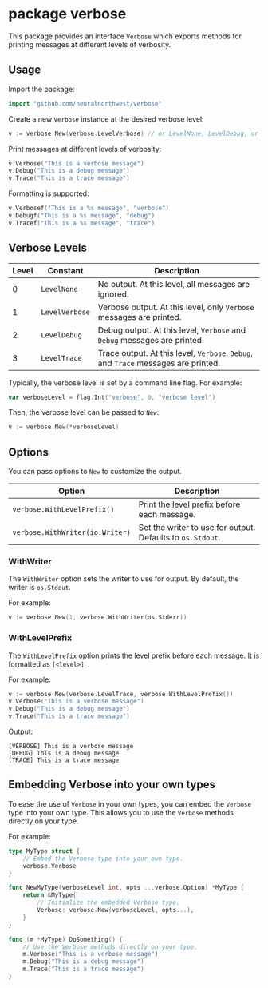 # package verbose

This package provides an interface `Verbose` which exports methods for printing
messages at different levels of verbosity.

## Usage

Import the package:

```go
import "github.com/neuralnorthwest/verbose"
```

Create a new `Verbose` instance at the desired verbose level:

```go
v := verbose.New(verbose.LevelVerbose) // or LevelNone, LevelDebug, or LevelTrace
```

Print messages at different levels of verbosity:

```go
v.Verbose("This is a verbose message")
v.Debug("This is a debug message")
v.Trace("This is a trace message")
```

Formatting is supported:

```go
v.Verbosef("This is a %s message", "verbose")
v.Debugf("This is a %s message", "debug")
v.Tracef("This is a %s message", "trace")
```

## Verbose Levels

| Level | Constant       | Description                                                                        |
|-------|----------------|------------------------------------------------------------------------------------|
| 0     | `LevelNone`    | No output. At this level, all messages are ignored.                                |
| 1     | `LevelVerbose` | Verbose output. At this level, only `Verbose` messages are printed.                |
| 2     | `LevelDebug`   | Debug output. At this level, `Verbose` and `Debug` messages are printed.           |
| 3     | `LevelTrace`   | Trace output. At this level, `Verbose`, `Debug`, and `Trace` messages are printed. |

Typically, the verbose level is set by a command line flag. For example:

```go
var verboseLevel = flag.Int("verbose", 0, "verbose level")
```

Then, the verbose level can be passed to `New`:

```go
v := verbose.New(*verboseLevel)
```

## Options

You can pass options to `New` to customize the output.

| Option                          | Description                                                |
|---------------------------------|------------------------------------------------------------|
| `verbose.WithLevelPrefix()`     | Print the level prefix before each message.                |
| `verbose.WithWriter(io.Writer)` | Set the writer to use for output. Defaults to `os.Stdout`. |

### WithWriter

The `WithWriter` option sets the writer to use for output. By default, the
writer is `os.Stdout`.

For example:

```go
v := verbose.New(1, verbose.WithWriter(os.Stderr))
```

### WithLevelPrefix

The `WithLevelPrefix` option prints the level prefix before each message. It
is formatted as `[<level>] `.

For example:

```go
v := verbose.New(verbose.LevelTrace, verbose.WithLevelPrefix())
v.Verbose("This is a verbose message")
v.Debug("This is a debug message")
v.Trace("This is a trace message")
```

Output:

```
[VERBOSE] This is a verbose message
[DEBUG] This is a debug message
[TRACE] This is a trace message
```

## Embedding Verbose into your own types

To ease the use of `Verbose` in your own types, you can embed the `Verbose`
type into your own type. This allows you to use the `Verbose` methods directly
on your type.

For example:

```go
type MyType struct {
    // Embed the Verbose type into your own type.
    verbose.Verbose
}

func NewMyType(verboseLevel int, opts ...verbose.Option) *MyType {
    return &MyType{
        // Initialize the embedded Verbose type.
        Verbose: verbose.New(verboseLevel, opts...),
    }
}

func (m *MyType) DoSomething() {
    // Use the Verbose methods directly on your type.
    m.Verbose("This is a verbose message")
    m.Debug("This is a debug message")
    m.Trace("This is a trace message")
}
```
